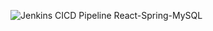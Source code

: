 
![Jenkins CICD Pipeline React-Spring-MySQL ](https://github.com/user-attachments/assets/d277ed2c-bf12-482e-812f-3fd5946b4fbc)
